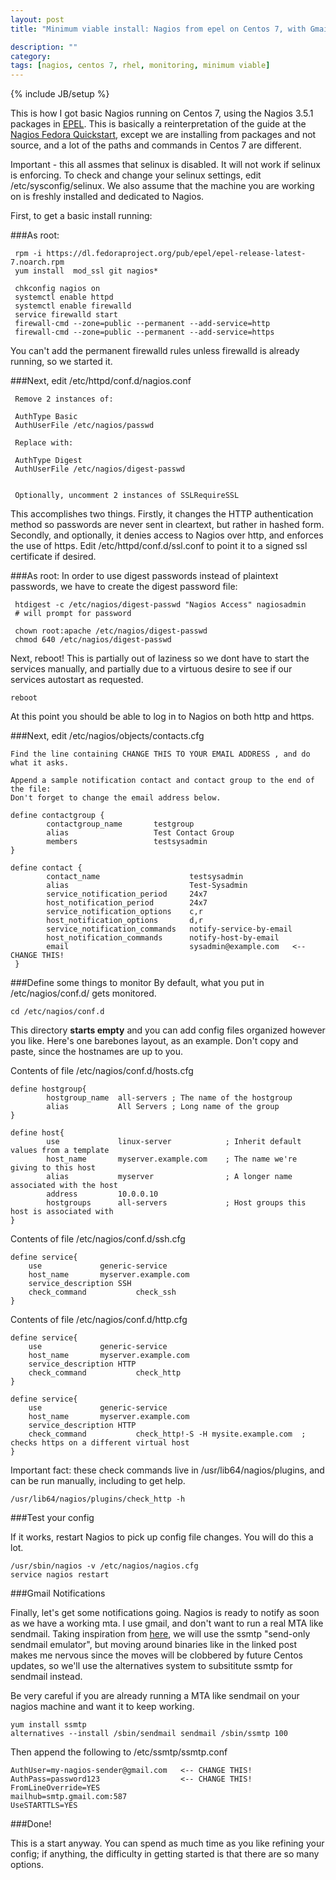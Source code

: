 ```yaml
---
layout: post
title: "Minimum viable install: Nagios from epel on Centos 7, with Gmail notifications"

description: ""
category: 
tags: [nagios, centos 7, rhel, monitoring, minimum viable]
---
```

{% include JB/setup %}

This is how I got basic Nagios running on Centos 7, using the Nagios 3.5.1 packages in [EPEL](https://fedoraproject.org/wiki/EPEL). This is basically a reinterpretation of the guide at the [Nagios Fedora Quickstart](https://assets.nagios.com/downloads/nagioscore/docs/nagioscore/3/en/quickstart-fedora.html), except we are installing from packages and not source, and a lot of the paths and commands in Centos 7 are different.

Important - this all assmes that selinux is disabled. It will not work if selinux is enforcing. To check and change your selinux settings, edit /etc/sysconfig/selinux. We also assume that the machine you are working on is freshly installed and dedicated to Nagios.

First, to get a basic install running:

###As root:

     rpm -i https://dl.fedoraproject.org/pub/epel/epel-release-latest-7.noarch.rpm
     yum install  mod_ssl git nagios*

     chkconfig nagios on
     systemctl enable httpd
     systemctl enable firewalld
     service firewalld start
     firewall-cmd --zone=public --permanent --add-service=http
     firewall-cmd --zone=public --permanent --add-service=https

You can't add the permanent firewalld rules unless firewalld is already running, so we started it.

###Next, edit /etc/httpd/conf.d/nagios.conf

     Remove 2 instances of:
	    
     AuthType Basic
     AuthUserFile /etc/nagios/passwd
		        
     Replace with:
			      
     AuthType Digest
     AuthUserFile /etc/nagios/digest-passwd
		       

     Optionally, uncomment 2 instances of SSLRequireSSL

This accomplishes two things. Firstly, it changes the HTTP authentication method so passwords are never sent in cleartext, but rather in hashed form. Secondly, and optionally, it denies access to Nagios over http, and enforces the use of https. Edit /etc/httpd/conf.d/ssl.conf to point it to a signed ssl certificate if desired.

###As root:
In order to use digest passwords instead of plaintext passwords, we have to create the digest password file:

     htdigest -c /etc/nagios/digest-passwd "Nagios Access" nagiosadmin
     # will prompt for password

     chown root:apache /etc/nagios/digest-passwd
     chmod 640 /etc/nagios/digest-passwd

Next, reboot! This is partially out of laziness so we dont have to start the services manually, and partially due to a virtuous desire to see if our services autostart as requested.

    reboot

At this point you should be able to log in to Nagios on both http and https.

###Next, edit /etc/nagios/objects/contacts.cfg

    Find the line containing CHANGE THIS TO YOUR EMAIL ADDRESS , and do what it asks.

    Append a sample notification contact and contact group to the end of the file:
    Don't forget to change the email address below.

    define contactgroup {
            contactgroup_name       testgroup
            alias                   Test Contact Group
            members                 testsysadmin
    }
    
    define contact {
            contact_name                    testsysadmin
            alias                           Test-Sysadmin
            service_notification_period     24x7
            host_notification_period        24x7
            service_notification_options    c,r
            host_notification_options       d,r
            service_notification_commands   notify-service-by-email
            host_notification_commands      notify-host-by-email
            email                           sysadmin@example.com   <-- CHANGE THIS!
     }

###Define some things to monitor 
By default, what you put in /etc/nagios/conf.d/ gets monitored.

    cd /etc/nagios/conf.d

This directory **starts empty** and you can add config files organized however you like. Here's one barebones layout, as an example. Don't copy and paste, since the hostnames are up to you.

Contents of file /etc/nagios/conf.d/hosts.cfg

    define hostgroup{
            hostgroup_name  all-servers ; The name of the hostgroup
            alias           All Servers ; Long name of the group
    }
    
    define host{
            use             linux-server            ; Inherit default values from a template
            host_name       myserver.example.com    ; The name we're giving to this host
            alias           myserver                ; A longer name associated with the host
            address         10.0.0.10
            hostgroups      all-servers             ; Host groups this host is associated with
    }


Contents of file /etc/nagios/conf.d/ssh.cfg

    define service{
    	use		        generic-service	
    	host_name		myserver.example.com
    	service_description	SSH
    	check_command	        check_ssh
    }

Contents of file /etc/nagios/conf.d/http.cfg

    define service{
    	use		        generic-service
    	host_name		myserver.example.com
    	service_description	HTTP
    	check_command	        check_http
    }

    define service{
    	use		        generic-service
    	host_name		myserver.example.com
    	service_description	HTTP
    	check_command	        check_http!-S -H mysite.example.com  ; checks https on a different virtual host
    }

Important fact: these check commands live in /usr/lib64/nagios/plugins, and can be run manually, including to get help.

    /usr/lib64/nagios/plugins/check_http -h


###Test your config 

If it works, restart Nagios to pick up config file changes. You will do this a lot.

    /usr/sbin/nagios -v /etc/nagios/nagios.cfg
    service nagios restart

###Gmail Notifications

Finally, let's get some notifications going. Nagios is ready to notify as soon as we have a working mta. I use gmail, and don't want to run a real MTA like sendmail. Taking inspiration from [here](http://sharadchhetri.com/2013/07/16/how-to-use-email-id-of-gmail-for-sending-nagios-email-alerts/), we will use the ssmtp "send-only sendmail emulator", but moving around binaries like in the linked post makes me nervous since the moves will be clobbered by future Centos updates, so we'll use the alternatives system to subsititute ssmtp for sendmail instead.

Be very careful if you are already running a MTA like sendmail on your nagios machine and want it to keep working.

    yum install ssmtp
    alternatives --install /sbin/sendmail sendmail /sbin/ssmtp 100

Then append the following to /etc/ssmtp/ssmtp.conf

    AuthUser=my-nagios-sender@gmail.com   <-- CHANGE THIS!
    AuthPass=password123                  <-- CHANGE THIS!
    FromLineOverride=YES
    mailhub=smtp.gmail.com:587
    UseSTARTTLS=YES

###Done!

This is a start anyway. You can spend as much time as you like refining your config; if anything, the difficulty in getting started is that there are so many options.
